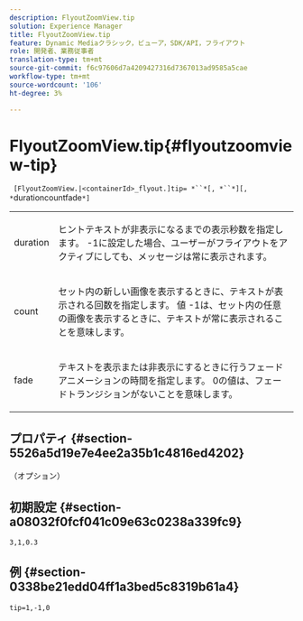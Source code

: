 ```yaml
---
description: FlyoutZoomView.tip
solution: Experience Manager
title: FlyoutZoomView.tip
feature: Dynamic Mediaクラシック，ビューア，SDK/API，フライアウト
role: 開発者、業務従事者
translation-type: tm+mt
source-git-commit: f6c97606d7a4209427316d7367013ad9585a5cae
workflow-type: tm+mt
source-wordcount: '106'
ht-degree: 3%

---
```



# FlyoutZoomView.tip{#flyoutzoomview-tip}

` [FlyoutZoomView.|<containerId>_flyout.]tip= *``*[, *``*][, *`durationcountfade`*]`

<table id="table_3BA079B51B644219BB8E2A68A13A8D90"> 
 <tbody> 
  <tr> 
   <td colname="col1"> <p> <span class="codeph"> <span class="varname"> duration</span> </span> </p> </td> 
   <td colname="col2"> <p>ヒントテキストが非表示になるまでの表示秒数を指定します。 <span class="codeph"> -1</span>に設定した場合、ユーザーがフライアウトをアクティブにしても、メッセージは常に表示されます。 </p> </td> 
  </tr> 
  <tr> 
   <td colname="col1"> <p> <span class="codeph"> <span class="varname"> count</span> </span> </p> </td> 
   <td colname="col2"> <p>セット内の新しい画像を表示するときに、テキストが表示される回数を指定します。 値<span class="codeph"> -1</span>は、セット内の任意の画像を表示するときに、テキストが常に表示されることを意味します。 </p> </td> 
  </tr> 
  <tr> 
   <td colname="col1"> <p> <span class="codeph"> <span class="varname"> fade</span> </span> </p> </td> 
   <td colname="col2"> <p>テキストを表示または非表示にするときに行うフェードアニメーションの時間を指定します。 <span class="codeph"> 0</span>の値は、フェードトランジションがないことを意味します。 </p> </td> 
  </tr> 
 </tbody> 
</table>

## プロパティ {#section-5526a5d19e7e4ee2a35b1c4816ed4202}

（オプション）

## 初期設定 {#section-a08032f0fcf041c09e63c0238a339fc9}

`3,1,0.3`

## 例 {#section-0338be21edd04ff1a3bed5c8319b61a4}

`tip=1,-1,0`
